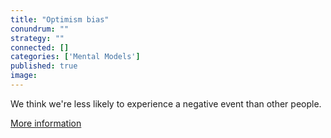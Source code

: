 ```yaml
---
title: "Optimism bias"
conundrum: ""
strategy: ""
connected: []
categories: ['Mental Models']
published: true
image: 
---
```


We think we're less likely to experience a negative event than other people. 

[More information](https://en.wikipedia.org/wiki/Optimism_bias)


